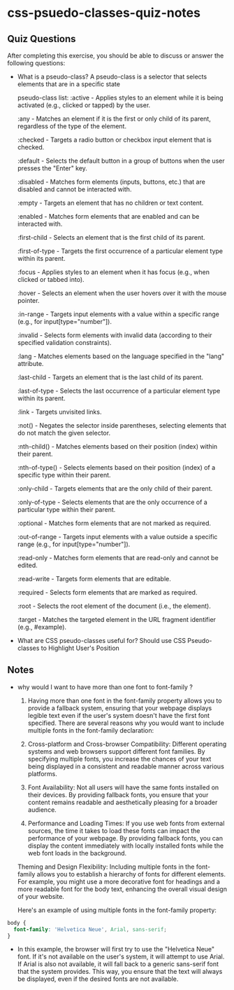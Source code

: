 # css-psuedo-classes-quiz-notes

## Quiz Questions

After completing this exercise, you should be able to discuss or answer the following questions:

- What is a pseudo-class?
  A pseudo-class is a selector that selects elements that are in a specific state

  pseudo-class list:
  :active - Applies styles to an element while it is being activated (e.g., clicked or tapped) by the user.

  :any - Matches an element if it is the first or only child of its parent, regardless of the type of the element.

  :checked - Targets a radio button or checkbox input element that is checked.

  :default - Selects the default button in a group of buttons when the user presses the "Enter" key.

  :disabled - Matches form elements (inputs, buttons, etc.) that are disabled and cannot be interacted with.

  :empty - Targets an element that has no children or text content.

  :enabled - Matches form elements that are enabled and can be interacted with.

  :first-child - Selects an element that is the first child of its parent.

  :first-of-type - Targets the first occurrence of a particular element type within its parent.

  :focus - Applies styles to an element when it has focus (e.g., when clicked or tabbed into).

  :hover - Selects an element when the user hovers over it with the mouse pointer.

  :in-range - Targets input elements with a value within a specific range (e.g., for input[type="number"]).

  :invalid - Selects form elements with invalid data (according to their specified validation constraints).

  :lang - Matches elements based on the language specified in the "lang" attribute.

  :last-child - Targets an element that is the last child of its parent.

  :last-of-type - Selects the last occurrence of a particular element type within its parent.

  :link - Targets unvisited links.

  :not() - Negates the selector inside parentheses, selecting elements that do not match the given selector.

  :nth-child() - Matches elements based on their position (index) within their parent.

  :nth-of-type() - Selects elements based on their position (index) of a specific type within their parent.

  :only-child - Targets elements that are the only child of their parent.

  :only-of-type - Selects elements that are the only occurrence of a particular type within their parent.

  :optional - Matches form elements that are not marked as required.

  :out-of-range - Targets input elements with a value outside a specific range (e.g., for input[type="number"]).

  :read-only - Matches form elements that are read-only and cannot be edited.

  :read-write - Targets form elements that are editable.

  :required - Selects form elements that are marked as required.

  :root - Selects the root element of the document (i.e., the <html> element).

  :target - Matches the targeted element in the URL fragment identifier (e.g., #example).

- What are CSS pseudo-classes useful for?
  Should use CSS Pseudo-classes to Highlight User's Position

## Notes

- why would I want to have more than one font to font-family ?

  1. Having more than one font in the font-family property allows you to provide a fallback system, ensuring that your webpage displays legible text even if the user's system doesn't have the first font specified. There are several reasons why you would want to include multiple fonts in the font-family declaration:

  2. Cross-platform and Cross-browser Compatibility:
     Different operating systems and web browsers support different font families. By specifying multiple fonts, you increase the chances of your text being displayed in a consistent and readable manner across various platforms.

  3. Font Availability:
     Not all users will have the same fonts installed on their devices. By providing fallback fonts, you ensure that your content remains readable and aesthetically pleasing for a broader audience.

  4. Performance and Loading Times:
     If you use web fonts from external sources, the time it takes to load these fonts can impact the performance of your webpage. By providing fallback fonts, you can display the content immediately with locally installed fonts while the web font loads in the background.

  Theming and Design Flexibility:
  Including multiple fonts in the font-family allows you to establish a hierarchy of fonts for different elements. For example, you might use a more decorative font for headings and a more readable font for the body text, enhancing the overall visual design of your website.

  Here's an example of using multiple fonts in the font-family property:

```css
body {
  font-family: 'Helvetica Neue', Arial, sans-serif;
}
```

- In this example, the browser will first try to use the "Helvetica Neue" font. If it's not available on the user's system, it will attempt to use Arial. If Arial is also not available, it will fall back to a generic sans-serif font that the system provides. This way, you ensure that the text will always be displayed, even if the desired fonts are not available.
